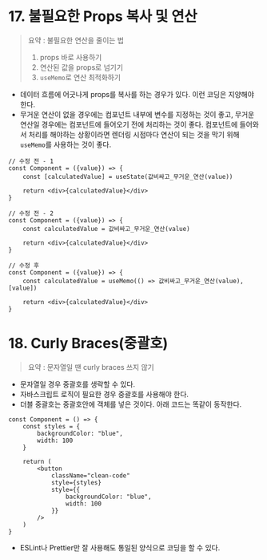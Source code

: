 # 17. 불필요한 Props 복사 및 연산

> 요약 : 불필요한 연산을 줄이는 법
>
> 1. props 바로 사용하기
> 2. 연산된 값을 props로 넘기기
> 3. `useMemo`로 연산 최적화하기

- 데이터 흐름에 어긋나게 props를 복사를 하는 경우가 있다. 이런 코딩은 지양해야한다.
- 무거운 연산이 없을 경우에는 컴포넌트 내부에 변수를 지정하는 것이 좋고, 무거운 연산일 경우에는 컴포넌트에 들어오기 전에 처리하는 것이 좋다. 컴포넌트에 들어와서 처리를 해야하는 상황이라면 렌더링 시점마다 연산이 되는 것을 막기 위해 `useMemo`를 사용하는 것이 좋다.

```
// 수정 전 - 1
const Component = ({value}) => {
    const [calculatedValue] = useState(값비싸고_무거운_연산(value))

    return <div>{calculatedValue}</div>
}
```

```
// 수정 전 - 2
const Component = ({value}) => {
    const calculatedValue = 값비싸고_무거운_연산(value)

    return <div>{calculatedValue}</div>
}
```

```
// 수정 후
const Component = ({value}) => {
    const calculatedValue = useMemo(() => 값비싸고_무거운_연산(value), [value])

    return <div>{calculatedValue}</div>
}
```

# 18. Curly Braces(중괄호)

> 요약 : 문자열일 땐 curly braces 쓰지 않기

- 문자열일 경우 중괄호를 생략할 수 있다.
- 자바스크립트 로직이 필요한 경우 중괄호를 사용해야 한다.
- 더블 중괄호는 중괄호안에 객체를 넣은 것이다. 아래 코드는 똑같이 동작한다.

```
const Component = () => {
    const styles = {
        backgroundColor: "blue",
        width: 100
    }

    return (
        <button
            className="clean-code"
            style={styles}
            style={{
                backgroundColor: "blue",
                width: 100
            }}
        />
    )
}
```

- ESLint나 Prettier만 잘 사용해도 통일된 양식으로 코딩을 할 수 있다.
